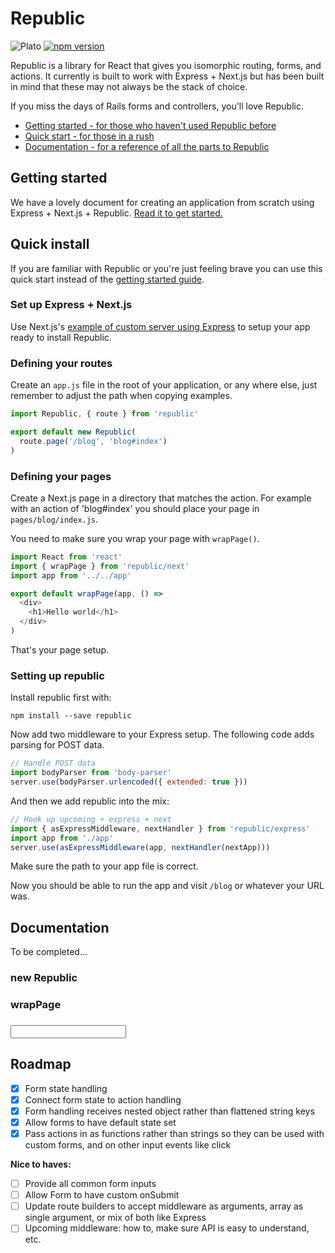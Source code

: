 # Republic

![Plato](https://upload.wikimedia.org/wikipedia/commons/4/4a/Plato-raphael.jpg)
[![npm version](https://badge.fury.io/js/republic.svg)](https://badge.fury.io/js/republic)

Republic is a library for React that gives you isomorphic routing, forms, and actions. It currently is built to work with Express + Next.js but has been built in mind that these may not always be the stack of choice.

If you miss the days of Rails forms and controllers, you'll love Republic.

- [Getting started - for those who haven't used Republic before ](https://github.com/lukemorton/republic/blob/master/GETTING_STARTED.md)
- [Quick start - for those in a rush](#quick-install)
- [Documentation - for a reference of all the parts to Republic](#documentation)

## Getting started

We have a lovely document for creating an application from scratch using Express + Next.js + Republic. [Read it to get started.](https://github.com/lukemorton/republic/blob/master/GETTING_STARTED.md)

## Quick install

If you are familiar with Republic or you're just feeling brave you can use this quick start instead of the [getting started guide](https://github.com/lukemorton/republic/blob/master/GETTING_STARTED.md).

### Set up Express + Next.js

Use Next.js's [example of custom server using Express](https://github.com/zeit/next.js/tree/master/examples/custom-server-express) to setup your app ready to install Republic.

### Defining your routes

Create an `app.js` file in the root of your application, or any where else, just remember to adjust the path when copying examples.

``` js
import Republic, { route } from 'republic'

export default new Republic(
  route.page('/blog', 'blog#index')
)
```

### Defining your pages

Create a Next.js page in a directory that matches the action. For example with an action of 'blog#index' you should place your page in `pages/blog/index.js`.

You need to make sure you wrap your page with `wrapPage()`.

``` js
import React from 'react'
import { wrapPage } from 'republic/next'
import app from '../../app'

export default wrapPage(app, () =>
  <div>
    <h1>Hello world</h1>
  </div>
)
```

That's your page setup.

### Setting up republic

Install republic first with:

```
npm install --save republic
```

Now add two middleware to your Express setup. The following code adds parsing for POST data.

``` js
// Handle POST data
import bodyParser from 'body-parser'
server.use(bodyParser.urlencoded({ extended: true }))
```

And then we add republic into the mix:

``` js
// Hook up upcoming + express + next
import { asExpressMiddleware, nextHandler } from 'republic/express'
import app from './app'
server.use(asExpressMiddleware(app, nextHandler(nextApp)))
```

Make sure the path to your app file is correct.

Now you should be able to run the app and visit `/blog` or whatever your URL was.

## Documentation

To be completed...

### new Republic

### wrapPage

### <Link>

### <Form>

### <Input>

## Roadmap

- [x] Form state handling
- [x] Connect form state to action handling
- [x] Form handling receives nested object rather than flattened string keys
- [x] Allow forms to have default state set
- [x] Pass actions in as functions rather than strings so they can be used with custom forms, and on other input events like click

**Nice to haves:**

- [ ] Provide all common form inputs
- [ ] Allow Form to have custom onSubmit
- [ ] Update route builders to accept middleware as arguments, array as single argument, or mix of both like Express
- [ ] Upcoming middleware: how to, make sure API is easy to understand, etc.
